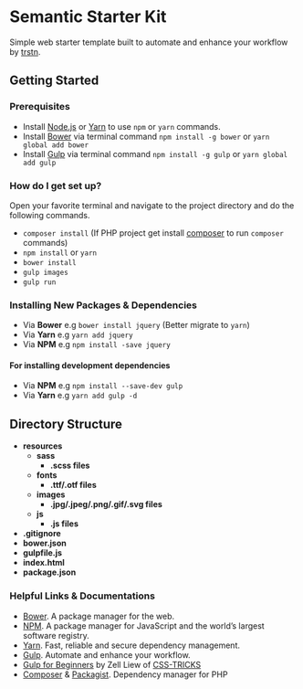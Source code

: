 # Semantic Starter Kit
Simple web starter template built to automate and enhance your workflow by [trstn](https://www.linkedin.com/in/tristan-pare-017181118/).


## Getting Started

### Prerequisites
* Install [Node.js](https://nodejs.org/en/) or [Yarn](https://yarnpkg.com/en/) to use `npm` or `yarn` commands.
* Install [Bower](https://bower.io) via terminal command `npm install -g bower` or `yarn global add bower`
* Install [Gulp](http://gulpjs.com/) via terminal command `npm install -g gulp` or `yarn global add gulp`


### How do I get set up?
Open your favorite terminal and navigate to the project directory and do the following commands.

* `composer install` (If PHP project get install [composer](https://getcomposer.org/) to run `composer` commands)
* `npm install` or `yarn`
* `bower install`
* `gulp images`
* `gulp run`


### Installing New Packages & Dependencies
* Via **Bower** e.g `bower install jquery` (Better migrate to `yarn`)
* Via **Yarn** e.g `yarn add jquery`
* Via **NPM** e.g `npm install -save jquery`

#### For installing development dependencies
* Via **NPM** e.g `npm install --save-dev gulp`
* Via **Yarn** e.g `yarn add gulp -d`

## Directory Structure
* **resources**
    - **sass**
        + **.scss files**
    - **fonts**
        + **.ttf/.otf files**
    - **images**
        + **.jpg/.jpeg/.png/.gif/.svg files**
    - **js**
        + **.js files**
* **.gitignore**
* **bower.json**
* **gulpfile.js**
* **index.html**
* **package.json**


### Helpful Links & Documentations

* [Bower](https://bower.io/). A package manager for the web.
* [NPM](https://docs.npmjs.com/). A package manager for JavaScript and the world’s largest software registry.
* [Yarn](https://yarnpkg.com/en/docs). Fast, reliable and secure dependency management.
* [Gulp](https://github.com/gulpjs/gulp/blob/v3.9.1/docs/API.md). Automate and enhance your workflow.
* [Gulp for Beginners](https://css-tricks.com/gulp-for-beginners/) by Zell Liew of [CSS-TRICKS](https://css-tricks.com)
* [Composer](https://getcomposer.org/) & [Packagist](https://packagist.org/). Dependency manager for PHP